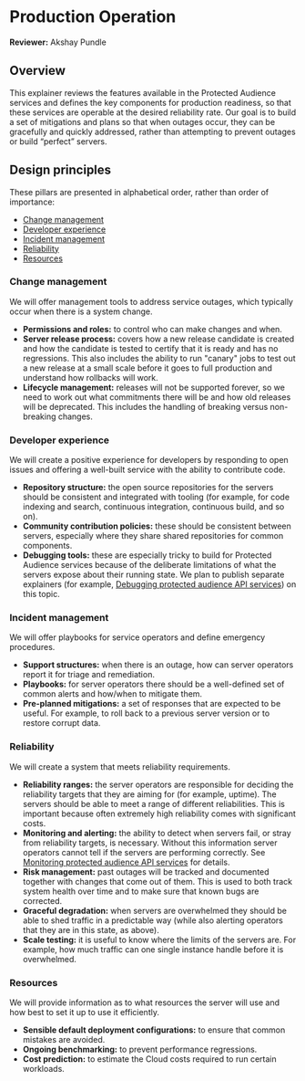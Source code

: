 # Production Operation

**Reviewer:** Akshay Pundle

## Overview

This explainer reviews the features available in the Protected Audience services and defines the key components for production readiness, so that these services are operable at the desired 
reliability rate. Our goal is to build a set of mitigations and plans so that when outages occur, they can be gracefully and quickly addressed, rather than attempting to prevent outages or build “perfect” servers.

## Design principles

These pillars are presented in alphabetical order, rather than order of importance:

* [Change management](#change_management)
* [Developer experience](#developer-experience)
* [Incident management](#incident-management)
* [Reliability](#reliability)
* [Resources](#resources)

### Change management
 
We will offer management tools to address service outages, which typically occur when there is a system change.

*   **Permissions and roles:** to control who can make changes and when.
*   **Server release process:** covers how a new release candidate is created and how the candidate is tested to certify that it is ready and has no regressions. This also includes the ability to run "canary" jobs to test out a new release at a small scale before it goes to full production and understand how rollbacks will work.
*   **Lifecycle management:** releases will not be supported forever, so we need to work out what commitments there will be and how old releases will be deprecated. This includes the handling of breaking versus non-breaking changes.

### Developer experience

We will create a positive experience for developers by responding to open issues and offering a well-built service with the ability to contribute code.

*   **Repository structure:** the open source repositories for the servers should be consistent and integrated with tooling (for example, for code indexing and search, continuous integration, continuous build, and so on).
*   **Community contribution policies:** these should be consistent between servers, especially where they share shared repositories for common components.
*   **Debugging tools:** these are especially tricky to build for Protected Audience services because of the deliberate limitations of what the servers expose about their running state. We plan to publish separate explainers (for example, [Debugging protected audience API services][1]) on this topic.

### Incident management

We will offer playbooks for service operators and define emergency procedures.

*   **Support structures:** when there is an outage, how can server operators report it for triage and remediation.
*   **Playbooks:** for server operators there should be a well-defined set of common alerts and how/when to mitigate them.
*   **Pre-planned mitigations:** a set of responses that are expected to be useful. For example, to roll back to a previous server version or to restore corrupt data.

### Reliability

We will create a system that meets reliability requirements.

*   **Reliability ranges:** the server operators are responsible for deciding the reliability targets that they are aiming for (for example, uptime). The servers should be able to meet a range of different reliabilities. This is important because often extremely high reliability comes with significant costs.
*   **Monitoring and alerting:** the ability to detect when servers fail, or stray from reliability targets, is necessary. Without this information server operators cannot tell if the servers are performing correctly. See [Monitoring protected audience API services][2] for details.
*   **Risk management:** past outages will be tracked and documented together with changes that come out of them. This is used to both track system health over time and to make sure that known bugs are corrected.
*   **Graceful degradation:** when servers are overwhelmed they should be able to shed traffic in a predictable way (while also alerting operators that they are in this state, as above).
*   **Scale testing:** it is useful to know where the limits of the servers are. For example, how much traffic can one single instance handle before it is overwhelmed.

### Resources

We will provide information as to what resources the server will use and how best to set it up to use it efficiently.

*   **Sensible default deployment configurations:** to ensure that common mistakes are avoided.
*   **Ongoing benchmarking:** to prevent performance regressions.
*   **Cost prediction:** to estimate the Cloud costs required to run certain workloads.


[1]: https://github.com/privacysandbox/fledge-docs/blob/main/debugging_protected_audience_api_services.md
[2]: https://github.com/privacysandbox/fledge-docs/blob/main/monitoring_protected_audience_api_services.md
